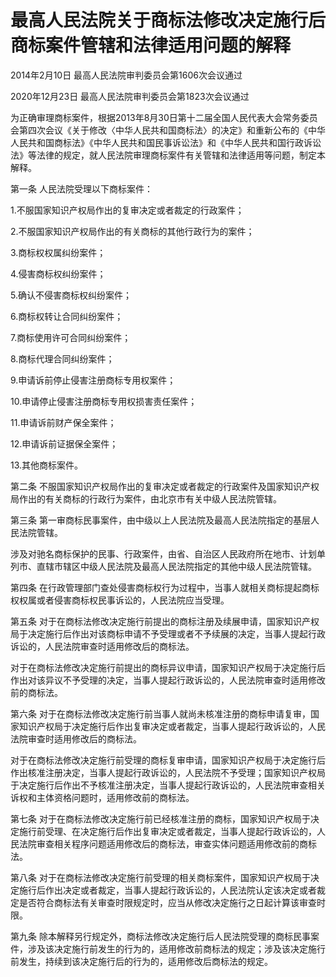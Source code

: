 # 最高人民法院关于商标法修改决定施行后商标案件管辖和法律适用问题的解释

2014年2月10日 最高人民法院审判委员会第1606次会议通过

2020年12月23日 最高人民法院审判委员会第1823次会议通过



为正确审理商标案件，根据2013年8月30日第十二届全国人民代表大会常务委员会第四次会议《关于修改〈中华人民共和国商标法〉的决定》和重新公布的《中华人民共和国商标法》《中华人民共和国民事诉讼法》和《中华人民共和国行政诉讼法》等法律的规定，就人民法院审理商标案件有关管辖和法律适用等问题，制定本解释。

第一条 人民法院受理以下商标案件：

1.不服国家知识产权局作出的复审决定或者裁定的行政案件；

2.不服国家知识产权局作出的有关商标的其他行政行为的案件；

3.商标权权属纠纷案件；

4.侵害商标权纠纷案件；

5.确认不侵害商标权纠纷案件；

6.商标权转让合同纠纷案件；

7.商标使用许可合同纠纷案件；

8.商标代理合同纠纷案件；

9.申请诉前停止侵害注册商标专用权案件；

10.申请停止侵害注册商标专用权损害责任案件；

11.申请诉前财产保全案件；

12.申请诉前证据保全案件；

13.其他商标案件。

第二条 不服国家知识产权局作出的复审决定或者裁定的行政案件及国家知识产权局作出的有关商标的行政行为案件，由北京市有关中级人民法院管辖。

第三条 第一审商标民事案件，由中级以上人民法院及最高人民法院指定的基层人民法院管辖。

涉及对驰名商标保护的民事、行政案件，由省、自治区人民政府所在地市、计划单列市、直辖市辖区中级人民法院及最高人民法院指定的其他中级人民法院管辖。

第四条 在行政管理部门查处侵害商标权行为过程中，当事人就相关商标提起商标权权属或者侵害商标权民事诉讼的，人民法院应当受理。

第五条 对于在商标法修改决定施行前提出的商标注册及续展申请，国家知识产权局于决定施行后作出对该商标申请不予受理或者不予续展的决定，当事人提起行政诉讼的，人民法院审查时适用修改后的商标法。

对于在商标法修改决定施行前提出的商标异议申请，国家知识产权局于决定施行后作出对该异议不予受理的决定，当事人提起行政诉讼的，人民法院审查时适用修改前的商标法。

第六条 对于在商标法修改决定施行前当事人就尚未核准注册的商标申请复审，国家知识产权局于决定施行后作出复审决定或者裁定，当事人提起行政诉讼的，人民法院审查时适用修改后的商标法。

对于在商标法修改决定施行前受理的商标复审申请，国家知识产权局于决定施行后作出核准注册决定，当事人提起行政诉讼的，人民法院不予受理；国家知识产权局于决定施行后作出不予核准注册决定，当事人提起行政诉讼的，人民法院审查相关诉权和主体资格问题时，适用修改前的商标法。

第七条 对于在商标法修改决定施行前已经核准注册的商标，国家知识产权局于决定施行前受理、在决定施行后作出复审决定或者裁定，当事人提起行政诉讼的，人民法院审查相关程序问题适用修改后的商标法，审查实体问题适用修改前的商标法。

第八条 对于在商标法修改决定施行前受理的相关商标案件，国家知识产权局于决定施行后作出决定或者裁定，当事人提起行政诉讼的，人民法院认定该决定或者裁定是否符合商标法有关审查时限规定时，应当从修改决定施行之日起计算该审查时限。

第九条 除本解释另行规定外，商标法修改决定施行后人民法院受理的商标民事案件，涉及该决定施行前发生的行为的，适用修改前商标法的规定；涉及该决定施行前发生，持续到该决定施行后的行为的，适用修改后商标法的规定。